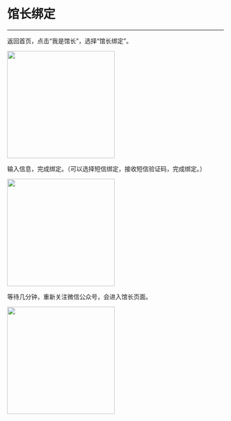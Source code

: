 # 馆长绑定
-----
返回首页，点击“我是馆长”，选择“馆长绑定”。

<img src="https://qudulib.oss-cn-shanghai.aliyuncs.com/%E5%9B%BE%E7%89%87%201.png" width="250" hegiht="150" align=center />
 

输入信息，完成绑定。（可以选择短信绑定，接收短信验证码，完成绑定。）

<img src="https://qudulib.oss-cn-shanghai.aliyuncs.com/WechatIMG12.jpeg" width="250" hegiht="150" align=center />
 

等待几分钟，重新关注微信公众号，会进入馆长页面。

<img src="https://qudulib.oss-cn-shanghai.aliyuncs.com/WechatIMG14.jpeg" width="250" hegiht="150" align=center />
 

